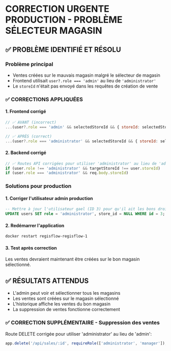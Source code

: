 # CORRECTION URGENTE PRODUCTION - PROBLÈME SÉLECTEUR MAGASIN

## ✅ PROBLÈME IDENTIFIÉ ET RÉSOLU

### Problème principal
- Ventes créées sur le mauvais magasin malgré le sélecteur de magasin
- Frontend utilisait `user?.role === 'admin'` au lieu de `'administrator'`
- Le `storeId` n'était pas envoyé dans les requêtes de création de vente

### ✅ CORRECTIONS APPLIQUÉES

#### 1. Frontend corrigé
```javascript
// ✅ AVANT (incorrect)
...(user?.role === 'admin' && selectedStoreId && { storeId: selectedStoreId })

// ✅ APRÈS (correct)
...(user?.role === 'administrator' && selectedStoreId && { storeId: selectedStoreId })
```

#### 2. Backend corrigé
```javascript
// ✅ Routes API corrigées pour utiliser 'administrator' au lieu de 'admin'
if (user.role !== 'administrator' && targetStoreId !== user.storeId)
if (user.role === 'administrator' && req.body.storeId)
```

### Solutions pour production

#### 1. Corriger l'utilisateur admin production
```sql
-- Mettre à jour l'utilisateur gael (ID 3) pour qu'il ait les bons droits
UPDATE users SET role = 'administrator', store_id = NULL WHERE id = 3;
```

#### 2. Redémarrer l'application
```bash
docker restart regisflow-regisflow-1
```

#### 3. Test après correction
Les ventes devraient maintenant être créées sur le bon magasin sélectionné.

## ✅ RÉSULTATS ATTENDUS
- L'admin peut voir et sélectionner tous les magasins
- Les ventes sont créées sur le magasin sélectionné
- L'historique affiche les ventes du bon magasin
- La suppression de ventes fonctionne correctement

### ✅ CORRECTION SUPPLÉMENTAIRE - Suppression des ventes
Route DELETE corrigée pour utiliser 'administrator' au lieu de 'admin':
```javascript
app.delete('/api/sales/:id', requireRole(['administrator', 'manager']), ...)
```